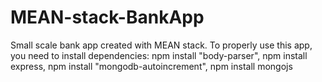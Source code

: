 # MEAN-stack-BankApp
Small scale bank app created with MEAN stack.
To properly use this app, you need to install dependencies:
npm install "body-parser",
npm install express,
npm install "mongodb-autoincrement",
npm install mongojs
